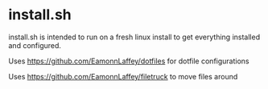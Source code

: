 # install.sh

install.sh is intended to run on a fresh linux install to get everything installed and configured.

Uses https://github.com/EamonnLaffey/dotfiles for dotfile configurations

Uses https://github.com/EamonnLaffey/filetruck to move files around
